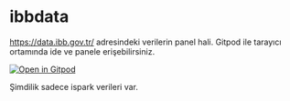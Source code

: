 # ibbdata

https://data.ibb.gov.tr/ adresindeki verilerin panel hali. Gitpod ile tarayıcı ortamında ide ve panele erişebilirsiniz.

[![Open in Gitpod](http://gitpod.io/button/open-in-gitpod.svg)](https://gitpod.io#https://github.com/lutfuahmet/ibbdata)

Şimdilik sadece ispark verileri var.
